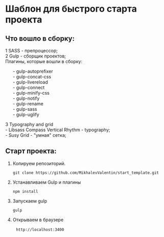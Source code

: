 # Шаблон для быстрого старта проекта<br>

<h2>Что вошло в сборку:</h2>
1 SASS - препроцессор;<br>
2 Gulp - сборщик проектов;<br>
    Плагины, которые вошли в сборку:<br>
    <ul style="list-style-type: none;">
        <li>- gulp-autoprefixer</li>
        <li>- gulp-concat-css</li>
        <li>- gulp-livereload</li>
        <li>- gulp-connect</li>
        <li>- gulp-minify-css</li>
        <li>- gulp-notify</li>
        <li>- gulp-rename</li>
        <li>- gulp-sass</li>
        <li>- gulp-uglify</li>
    </ul>
    
3 Typography and grid<br>
    - Libsass Compass Vertical Rhythm - typography;<br>
    - Susy Grid - "умная" сетка; <br>

<h2>Старт проекта:</h2>

1. Копируем репозиторий.
	~~~	
	git clone https://github.com/MikhalevValentin/start_template.git
	~~~

2. Устанавливаем Gulp  и плагины  
	~~~
	npm install
	~~~

3. Запускаем gulp 
	~~~
	gulp
	~~~
4. Открываем в браузере 
<pre>
    <code>http://localhost:3400</code>
</pre>
